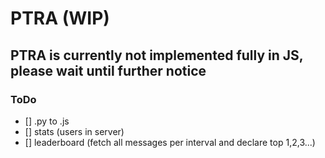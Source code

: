 # PTRA (WIP)

## PTRA is currently not implemented fully in JS, please wait until further notice

### ToDo

- [] .py to .js
- [] stats (users in server)
- [] leaderboard (fetch all messages per interval and declare top 1,2,3...)
